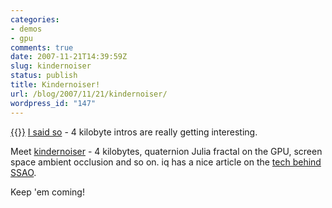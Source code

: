 ```yaml
---
categories:
- demos
- gpu
comments: true
date: 2007-11-21T14:39:59Z
slug: kindernoiser
status: publish
title: Kindernoiser!
url: /blog/2007/11/21/kindernoiser/
wordpress_id: "147"
---
```


[{{<imgright src="http://aras-p.info/blog/wp-content/uploads/2007/11/kindernoiser.thumbnail.png">}}](http://aras-p.info/blog/wp-content/uploads/2007/11/kindernoiser.png)
[I said so](/blog/2007/05/19/hey-4-kilobyte-intros-are-starting-to-get-interesting/) - 4 kilobyte intros are really getting interesting.

Meet [kindernoiser](http://www.pouet.net/prod.php?which=32549) - 4 kilobytes, quaternion Julia fractal on the GPU, screen space ambient occlusion and so on. iq has a nice article on the [tech behind SSAO](http://rgba.scenesp.org/iq/computer/articles/ssao/ssao.htm).

Keep 'em coming!
